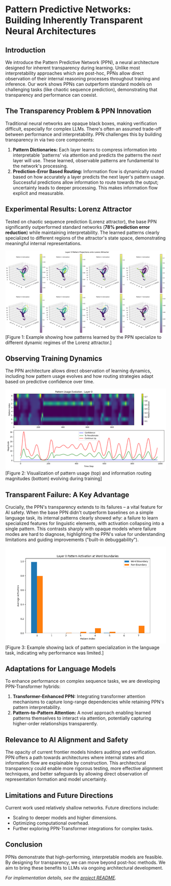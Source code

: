 # Pattern Predictive Networks: Building Inherently Transparent Neural Architectures

## Introduction

We introduce the Pattern Predictive Network (PPN), a neural architecture designed for inherent transparency during learning. Unlike most interpretability approaches which are post-hoc, PPNs allow direct observation of their internal reasoning processes throughout training and inference. Our work shows PPNs can outperform standard models on challenging tasks (like chaotic sequence prediction), demonstrating that transparency and performance can coexist.

## The Transparency Problem & PPN Innovation

Traditional neural networks are opaque black boxes, making verification difficult, especially for complex LLMs. There's often an assumed trade-off between performance and interpretability. PPN challenges this by building transparency in via two core components:

1.  **Pattern Dictionaries:** Each layer learns to compress information into interpretable 'patterns' via attention and predicts the patterns the *next* layer will use. These learned, observable patterns are fundamental to the network's processing.
2.  **Prediction-Error Based Routing:** Information flow is dynamically routed based on how accurately a layer predicts the next layer's pattern usage. Successful predictions allow information to route towards the output; uncertainty leads to deeper processing. This makes information flow explicit and measurable.

## Experimental Results: Lorenz Attractor

Tested on chaotic sequence prediction (Lorenz attractor), the base PPN significantly outperformed standard networks (**78% prediction error reduction**) while maintaining interpretability. The learned patterns clearly specialized to different regions of the attractor's state space, demonstrating meaningful internal representations.

![Figure 1](/images/Fig1.png)
[Figure 1: Example showing how patterns learned by the PPN specialize to different dynamic regimes of the Lorenz attractor.]

## Observing Training Dynamics

The PPN architecture allows direct observation of learning dynamics, including how pattern usage evolves and how routing strategies adapt based on predictive confidence over time.

![Figure 2](/images/Fig3.png)
[Figure 2: Visualization of pattern usage (top) and information routing magnitudes (bottom) evolving during training]

## Transparent Failure: A Key Advantage

Crucially, the PPN's transparency extends to its failures – a vital feature for AI safety. When the base PPN didn't outperform baselines on a simple language task, its internal patterns clearly showed *why*: a failure to learn specialized features for linguistic elements, with activation collapsing into a single pattern. This contrasts sharply with opaque models where failure modes are hard to diagnose, highlighting the PPN's value for understanding limitations and guiding improvements ("built-in debuggability").

![Figure 3](/images/Fig8.png)
[Figure 3: Example showing lack of pattern specialization in the language task, indicating why performance was limited.]

## Adaptations for Language Models

To enhance performance on complex sequence tasks, we are developing PPN-Transformer hybrids:

1.  **Transformer-Enhanced PPN:** Integrating transformer attention mechanisms to capture long-range dependencies while retaining PPN's pattern interpretability.
2.  **Pattern-to-Pattern Attention:** A novel approach enabling learned patterns themselves to interact via attention, potentially capturing higher-order relationships transparently.

## Relevance to AI Alignment and Safety

The opacity of current frontier models hinders auditing and verification. PPN offers a path towards architectures where internal states and information flow are explainable by construction. This architectural transparency could enable more rigorous testing, more effective alignment techniques, and better safeguards by allowing direct observation of representation formation and model uncertainty.

## Limitations and Future Directions

Current work used relatively shallow networks. Future directions include:
* Scaling to deeper models and higher dimensions.
* Optimizing computational overhead.
* Further exploring PPN-Transformer integrations for complex tasks.

## Conclusion

PPNs demonstrate that high-performing, interpretable models are feasible. By designing for transparency, we can move beyond post-hoc methods. We aim to bring these benefits to LLMs via ongoing architectural development.

*For implementation details, see the [project README]([https://github.com/mac-n/predictiveprocessing_nn/blob/main/README.md]).*
